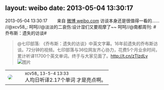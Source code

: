 layout: weibo
date: 2013-05-04 13:30:17
---
<meta name="referrer" content="no-referrer" />

2013-05-04 13:30:17  &nbsp;&nbsp;&nbsp;&nbsp;&nbsp;&nbsp; 来自 <a href="http://weibo.com/" rel="nofollow">微博 weibo.com</a>
访谈本身还是很值得一看的…… //@xcv58_: 呵呵//@淡淡的二哀伤:设计湿们又要观摩了~~ 呵呵//@南都周刊: #乔布斯：遗失的访谈#
>  @七印部落: 《乔布斯：遗失的访谈》中英文字幕。16年前遗失的乔布斯访谈。72分钟的视频。七印部落与36位网友齐心协力，花费5个月业余时间，累计听译11700个英文单词。终于与大家见面了。http://t.cn/zTlzdLy ​​​
>  ![图片](https://ww1.sinaimg.cn/large/73969acegw1e4b6sx3zuuj207x0bc3yw.jpg)

<table style="width: 100%;">
  <tr>
    <td style="width: 40px;"><img style="border-radius:50%" src="https://tva3.sinaimg.cn/crop.0.0.1242.1242.50/801f7e9ajw8f3peekcgoqj20yi0yidg9.jpg?KID=imgbed,tva&Expires=1624465812&ssig=Q6u8zz3%2FlM"></td>
    <td colspan="2"><small>xcv58_ 13-5-4 13:33</small><br/>人均日听译2.17个单词 才是亮点啊。</td>
  </tr>
</table>
